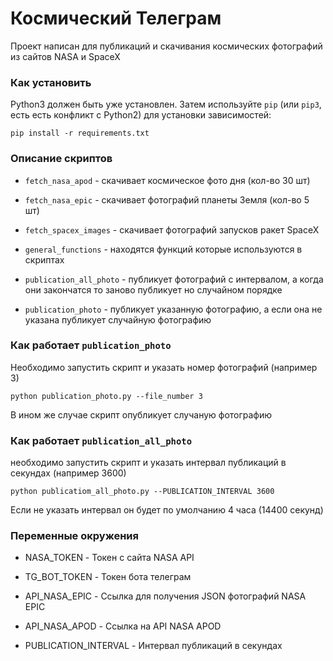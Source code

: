 # Космический Телеграм

Проект написан для публикаций и скачивания космических фотографий из сайтов NASA и SpaceX

### Как установить

Python3 должен быть уже установлен. 
Затем используйте `pip` (или `pip3`, есть есть конфликт с Python2) для установки зависимостей:
```
pip install -r requirements.txt
```

### Описание скриптов

- `fetch_nasa_apod` - скачивает космическое фото дня (кол-во 30 шт)

- `fetch_nasa_epic` - скачивает фотографий планеты Земля (кол-во 5 шт)

- `fetch_spacex_images` - скачивает фотографий запусков ракет SpaceX

- `general_functions` - находятся функций которые используются в скриптах

- `publication_all_photo` - публикует фотографий с интервалом, а когда они закончатся то заново публикует но случайном порядке

- `publication_photo` - публикует указанную фотографию, а если она не указана публикует случайную фотографию

### Как работает `publication_photo`

Необходимо запустить скрипт и указать номер фотографий (например 3)

```
python publication_photo.py --file_number 3
```
В ином же случае скрипт опубликует случаную фотографию

### Как работает `publication_all_photo`

необходимо запустить скрипт и указать интервал публикаций в секундах (например 3600)

```
python publicatiom_all_photo.py --PUBLICATION_INTERVAL 3600
```
Если не указать интервал он будет по умолчанию 4 часа (14400 секунд)

### Переменные окружения

- NASA_TOKEN - Токен с сайта NASA API

- TG_BOT_TOKEN - Токен бота телеграм

- API_NASA_EPIC - Ссылка для получения JSON фотографий NASA EPIC

- API_NASA_APOD - Ссылка на API NASA APOD

- PUBLICATION_INTERVAL - Интервал публикаций в секундах